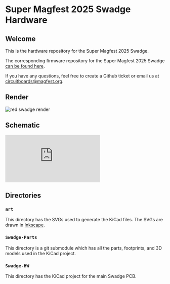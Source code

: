 # Super Magfest 2025 Swadge Hardware

## Welcome

This is the hardware repository for the Super Magfest 2025 Swadge.

The corresponding firmware repository for the Super Magfest 2025 Swadge [can be found here](https://github.com/AEFeinstein/Swadge-IDF-5.0).

If you have any questions, feel free to create a Github ticket or email us at circuitboards@magfest.org.

## Render

![red swadge render](https://github.com/AEFeinstein/Super-2025-Swadge-HW/tree/main/Swadge-HW/Render.png?raw=true)

## Schematic

![final swadge schematic](https://github.com/AEFeinstein/Super-2025-Swadge-HW/tree/main/Swadge-HW/schematic.pdf)

## Directories

### `art`
This directory has the SVGs used to generate the KiCad files. The SVGs are drawn in [Inkscape](https://inkscape.org/).

### `Swadge-Parts`
This directory is a git submodule which has all the parts, footprints, and 3D models used in the KiCad project.

### `Swadge-HW`
This directory has the KiCad project for the main Swadge PCB.
